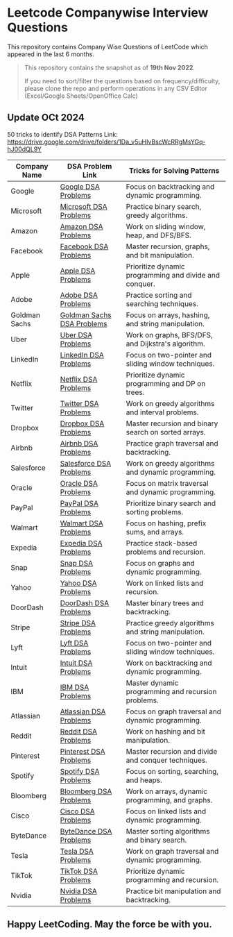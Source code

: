 # Leetcode Companywise Interview Questions

This repository contains Company Wise Questions of LeetCode which appeared in the last 6 months.

> This repository contains the snapshot as of **19th Nov 2022**.
>
> If you need to sort/filter the questions based on frequency/difficulty, please clone the repo and perform operations in any CSV Editor (Excel/Google Sheets/OpenOffice Calc)

## Update OCt 2024
50 tricks to identify DSA Patterns Link: https://drive.google.com/drive/folders/1Da_v5uHIvBscWcRRgMsYGq-hJ00dQL9Y

| Company Name        | DSA Problem Link                                                                                                                                       | Tricks for Solving Patterns                          |
|---------------------|--------------------------------------------------------------------------------------------------------------------------------------------------------|-----------------------------------------------------|
| Google              | [Google DSA Problems](https://drive.google.com/drive/folders/1NlbJI1MAfb4UfL5h5AoaeO6-UlA3hF22)                                                         | Focus on backtracking and dynamic programming.       |
| Microsoft           | [Microsoft DSA Problems](https://drive.google.com/drive/folders/1NlbJI1MAfb4UfL5h5AoaeO6-UlA3hF22)                                                      | Practice binary search, greedy algorithms.           |
| Amazon              | [Amazon DSA Problems](https://drive.google.com/drive/folders/1NlbJI1MAfb4UfL5h5AoaeO6-UlA3hF22)                                                         | Work on sliding window, heap, and DFS/BFS.           |
| Facebook            | [Facebook DSA Problems](https://drive.google.com/drive/folders/1NlbJI1MAfb4UfL5h5AoaeO6-UlA3hF22)                                                       | Master recursion, graphs, and bit manipulation.      |
| Apple               | [Apple DSA Problems](https://drive.google.com/drive/folders/1NlbJI1MAfb4UfL5h5AoaeO6-UlA3hF22)                                                          | Prioritize dynamic programming and divide and conquer.|
| Adobe               | [Adobe DSA Problems](https://drive.google.com/drive/folders/1NlbJI1MAfb4UfL5h5AoaeO6-UlA3hF22)                                                          | Practice sorting and searching techniques.           |
| Goldman Sachs       | [Goldman Sachs DSA Problems](https://drive.google.com/drive/folders/1NlbJI1MAfb4UfL5h5AoaeO6-UlA3hF22)                                                  | Focus on arrays, hashing, and string manipulation.   |
| Uber                | [Uber DSA Problems](https://drive.google.com/drive/folders/1NlbJI1MAfb4UfL5h5AoaeO6-UlA3hF22)                                                           | Work on graphs, BFS/DFS, and Dijkstra's algorithm.   |
| LinkedIn            | [LinkedIn DSA Problems](https://drive.google.com/drive/folders/1NlbJI1MAfb4UfL5h5AoaeO6-UlA3hF22)                                                       | Focus on two-pointer and sliding window techniques.  |
| Netflix             | [Netflix DSA Problems](https://drive.google.com/drive/folders/1NlbJI1MAfb4UfL5h5AoaeO6-UlA3hF22)                                                        | Prioritize dynamic programming and DP on trees.      |
| Twitter             | [Twitter DSA Problems](https://drive.google.com/drive/folders/1NlbJI1MAfb4UfL5h5AoaeO6-UlA3hF22)                                                        | Work on greedy algorithms and interval problems.     |
| Dropbox             | [Dropbox DSA Problems](https://drive.google.com/drive/folders/1NlbJI1MAfb4UfL5h5AoaeO6-UlA3hF22)                                                        | Master recursion and binary search on sorted arrays. |
| Airbnb              | [Airbnb DSA Problems](https://drive.google.com/drive/folders/1NlbJI1MAfb4UfL5h5AoaeO6-UlA3hF22)                                                         | Practice graph traversal and backtracking.           |
| Salesforce          | [Salesforce DSA Problems](https://drive.google.com/drive/folders/1NlbJI1MAfb4UfL5h5AoaeO6-UlA3hF22)                                                     | Work on greedy algorithms and dynamic programming.   |
| Oracle              | [Oracle DSA Problems](https://drive.google.com/drive/folders/1NlbJI1MAfb4UfL5h5AoaeO6-UlA3hF22)                                                         | Focus on matrix traversal and dynamic programming.   |
| PayPal              | [PayPal DSA Problems](https://drive.google.com/drive/folders/1NlbJI1MAfb4UfL5h5AoaeO6-UlA3hF22)                                                         | Prioritize binary search and sorting problems.       |
| Walmart             | [Walmart DSA Problems](https://drive.google.com/drive/folders/1NlbJI1MAfb4UfL5h5AoaeO6-UlA3hF22)                                                       | Focus on hashing, prefix sums, and arrays.           |
| Expedia             | [Expedia DSA Problems](https://drive.google.com/drive/folders/1NlbJI1MAfb4UfL5h5AoaeO6-UlA3hF22)                                                        | Practice stack-based problems and recursion.         |
| Snap                | [Snap DSA Problems](https://drive.google.com/drive/folders/1NlbJI1MAfb4UfL5h5AoaeO6-UlA3hF22)                                                           | Focus on graphs and dynamic programming.             |
| Yahoo               | [Yahoo DSA Problems](https://drive.google.com/drive/folders/1NlbJI1MAfb4UfL5h5AoaeO6-UlA3hF22)                                                          | Work on linked lists and recursion.                  |
| DoorDash            | [DoorDash DSA Problems](https://drive.google.com/drive/folders/1NlbJI1MAfb4UfL5h5AoaeO6-UlA3hF22)                                                       | Master binary trees and backtracking.                |
| Stripe              | [Stripe DSA Problems](https://drive.google.com/drive/folders/1NlbJI1MAfb4UfL5h5AoaeO6-UlA3hF22)                                                         | Practice greedy algorithms and string manipulation.  |
| Lyft                | [Lyft DSA Problems](https://drive.google.com/drive/folders/1NlbJI1MAfb4UfL5h5AoaeO6-UlA3hF22)                                                           | Focus on two-pointer and sliding window techniques.  |
| Intuit              | [Intuit DSA Problems](https://drive.google.com/drive/folders/1NlbJI1MAfb4UfL5h5AoaeO6-UlA3hF22)                                                         | Work on backtracking and dynamic programming.        |
| IBM                 | [IBM DSA Problems](https://drive.google.com/drive/folders/1NlbJI1MAfb4UfL5h5AoaeO6-UlA3hF22)                                                            | Master dynamic programming and recursion problems.   |
| Atlassian           | [Atlassian DSA Problems](https://drive.google.com/drive/folders/1NlbJI1MAfb4UfL5h5AoaeO6-UlA3hF22)                                                      | Focus on graph traversal and dynamic programming.    |
| Reddit              | [Reddit DSA Problems](https://drive.google.com/drive/folders/1NlbJI1MAfb4UfL5h5AoaeO6-UlA3hF22)                                                         | Work on hashing and bit manipulation.                |
| Pinterest           | [Pinterest DSA Problems](https://drive.google.com/drive/folders/1NlbJI1MAfb4UfL5h5AoaeO6-UlA3hF22)                                                      | Master recursion and divide and conquer techniques.  |
| Spotify             | [Spotify DSA Problems](https://drive.google.com/drive/folders/1NlbJI1MAfb4UfL5h5AoaeO6-UlA3hF22)                                                        | Focus on sorting, searching, and heaps.              |
| Bloomberg           | [Bloomberg DSA Problems](https://drive.google.com/drive/folders/1NlbJI1MAfb4UfL5h5AoaeO6-UlA3hF22)                                                      | Work on arrays, dynamic programming, and graphs.     |
| Cisco               | [Cisco DSA Problems](https://drive.google.com/drive/folders/1NlbJI1MAfb4UfL5h5AoaeO6-UlA3hF22)                                                          | Focus on linked lists and dynamic programming.       |
| ByteDance           | [ByteDance DSA Problems](https://drive.google.com/drive/folders/1NlbJI1MAfb4UfL5h5AoaeO6-UlA3hF22)                                                      | Master sorting algorithms and binary search.         |
| Tesla               | [Tesla DSA Problems](https://drive.google.com/drive/folders/1NlbJI1MAfb4UfL5h5AoaeO6-UlA3hF22)                                                          | Work on graph traversal and dynamic programming.     |
| TikTok              | [TikTok DSA Problems](https://drive.google.com/drive/folders/1NlbJI1MAfb4UfL5h5AoaeO6-UlA3hF22)                                                         | Prioritize dynamic programming and recursion.        |
| Nvidia              | [Nvidia DSA Problems](https://drive.google.com/drive/folders/1NlbJI1MAfb4UfL5h5AoaeO6-UlA3hF22)                                                         | Practice bit manipulation and backtracking.          |

## Happy LeetCoding. May the force be with you.
